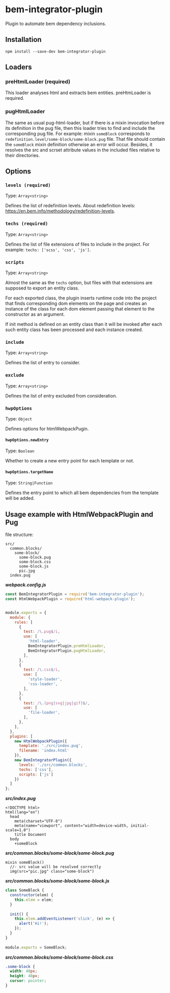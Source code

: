 # bem-integrator-plugin

Plugin to automate bem dependency inclusions.

## Installation

`npm install --save-dev bem-integrator-plugin`

## Loaders

### preHtmlLoader (required)

This loader analyses html and extracts bem entities. preHtmLoader is required.


### pugHtmlLoader

The same as usual pug-html-loader, but if there is a mixin invocation before its definition in the pug file, then this loader tries to find and include the corresponding pug file. For example: mixin `someBlock` corresponds to `redefinition.level/some-block/some-block.pug` file. That file should contain the `someBlock` mixin definition otherwise an error will occur. Besides, it resolves the src and scrset attribute values in the included files relative to their directories.

## Options

### `levels (required)`

Type: `Array<string>`

Defines the list of redefinition levels. About redefinition levels: https://en.bem.info/methodology/redefinition-levels.

### `techs (required)`

Type: `Array<string>`

Defines the list of file extensions of files to include in the project. For example: `techs: ['scss', 'css', 'js']`.

### `scripts`

Type: `Array<string>`

Almost the same as the `techs` option, but files with that extensions are supposed to export an entity class.

For each exported class, the plugin inserts runtime code into the project that finds corresponding dom elements on the page and creates an instance of the class for each dom element passing that element to the constructor as an argument.

If init method is defined on an entity class than it will be invoked after each such entity class has been processed and each instance created.

### `include`

Type: `Array<string>`

Defines the list of entry to consider.

### `exclude`

Type: `Array<string>`

Defines the list of entry excluded from consideration.

### `hwpOptions`

Type: `Object`

Defines options for htmlWebpackPugin.

#### `hwpOptions.newEntry`

Type: `Boolean`

Whether to create a new entry point for each template or not.

#### `hwpOptions.targetName`

Type: `String|Function`

Defines the entry point to which all bem dependencies from the template will be added.

## Usage example with HtmlWebpackPlugin and Pug

file structure:
```
src/
  common.blocks/
    some-block/
      some-block.pug
      some-block.css
      some-block.js
      pic.jpg
  index.pug
```

***webpack.config.js***
```js
const BemIntegratorPlugin = require('bem-integrator-plugin');
const HtmlWebpackPlugin = require('html-webpack-plugin');


module.exports = {
  module: {
    rules: [
      {
        test: /\.pug$/i,
        use: [
          'html-loader',
          BemIntegratorPlugin.preHtmlLoader,
          BemIntegratorPlugin.pugHtmlLoader,
        ],
      },
      {
        test: /\.css$/i,
        use: [
          'style-loader', 
          'css-loader',
        ],
      },
      {
        test: /\.(png|svg|jpg|gif)$/,
        use: [
          'file-loader',
        ],
      },
    ],
  },
  plugins: [
    new HtmlWebpackPlugin({
      template: './src/index.pug',
      filename: 'index.html'
    }),
    new BemIntegratorPlugin({
      levels: './src/common.blocks',
      techs: ['css'],
      scripts: ['js']
    })
  ]
};
```

***src/index.pug***
```pug
<!DOCTYPE html>
html(lang="en")
  head
    meta(charset="UTF-8")
    meta(name="viewport", content="width=device-width, initial-scale=1.0")
    title Document
  body
    +someBlock
```

***src/common.blocks/some-block/some-block.pug***
```pug
mixin someBlock()
  //- src value will be resolved correctly
  img(src="pic.jpg" class="some-block")
```

***src/common.blocks/some-block/some-block.js***
```js
class SomeBlock {
  constructor(elem) {
    this.elem = elem;
  }
  
  init() {
    this.elem.addEventListener('click', (e) => {
      alert('Hi!');
    });
  }
}
  
module.exports = SomeBlock;
```

***src/common.blocks/some-block/some-block.css***
```css
.some-block {
  width: 48px;
  height: 48px;
  cursor: pointer;
}
```
